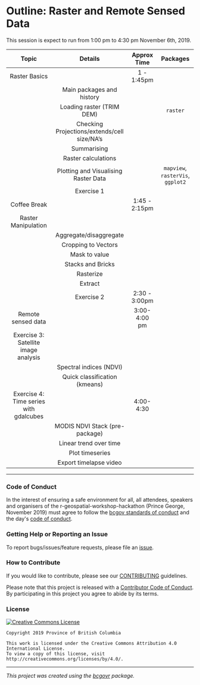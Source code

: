 

# Outline: Raster and Remote Sensed Data


This session is expect to run from 1:00 pm  to 4:30 pm November 6th, 2019.



| Topic         |  Details                   | Approx Time   |   Packages   |
|:---------------:|:----------------:|:---------------------------:|:-----:|
| Raster Basics |                |                 1 - 1:45pm    |        |
|                |  Main packages and history              |    |     |
|      | Loading raster (TRIM DEM)  |    |    `raster`   | 
| | Checking Projections/extends/cell size/NA’s | | 
|  | Summarising  | | 
|  | Raster calculations | 
|  | Plotting and Visualising Raster Data   |    |  `mapview`, `rasterVis`, `ggplot2` |
|    | Exercise 1   |    |
|    Coffee Break    |   |  1:45 - 2:15pm |
| Raster Manipulation   |   | 
|   | Aggregate/disaggregate  |  | 
|  | Cropping to Vectors   |   | 
| | Mask to value    |   | 
| | Stacks and Bricks   |  | 
| | Rasterize   |   | 
|  | Extract   |  |
|   |  Exercise 2 | 2:30 - 3:00pm |
| Remote sensed data | |  3:00-4:00 pm |
|Exercise 3: Satellite image analysis |   |
|   |  Spectral indices (NDVI) |
|   | Quick classification (kmeans)|
|Exercise 4: Time series with gdalcubes |  | 4:00-4:30|
|  | MODIS NDVI Stack (pre-package) |  |   |
|  | Linear trend over time |  | 
|  | Plot timeseries  |  |
|  |Export timelapse video |  | 

---------

### Code of Conduct

In the interest of ensuring a safe environment for all,  all attendees, speakers and organisers of the r-geospatial-workshop-hackathon (Prince George, November 2019) must agree to follow the [bcgov standards of conduct](https://www2.gov.bc.ca/gov/content/careers-myhr/about-the-bc-public-service/ethics-standards-of-conduct/standards-of-conduct) and the day's [code of conduct](https://www.contributor-covenant.org/version/1/4/code-of-conduct).


### Getting Help or Reporting an Issue

To report bugs/issues/feature requests, please file an [issue](https://github.com/bcgov/ds-cop-intro-to-r/issues/).


### How to Contribute

If you would like to contribute, please see our [CONTRIBUTING](CONTRIBUTING.md) guidelines.

Please note that this project is released with a [Contributor Code of Conduct](CODE_OF_CONDUCT.md). By participating in this project you agree to abide by its terms.


### License

[![Creative Commons License](https://i.creativecommons.org/l/by/4.0/88x31.png)](http://creativecommons.org/licenses/by/4.0/)

```
Copyright 2019 Province of British Columbia

This work is licensed under the Creative Commons Attribution 4.0 International License.
To view a copy of this license, visit http://creativecommons.org/licenses/by/4.0/.
```
---
*This project was created using the [bcgovr](https://github.com/bcgov/bcgovr) package.* 
